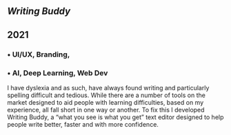 



## *Writing Buddy*
## 2021

### • UI/UX, Branding,
### • AI, Deep Learning, Web Dev

I have dyslexia and as such, have always found writing and particularly spelling difficult and tedious. While there are a number of tools on the market designed to aid people with learning difficulties, based on my experience, all fall short in one way or another. To fix this I developed Writing Buddy, a “what you see is what you get” text editor designed to help people write better, faster and with more confidence.